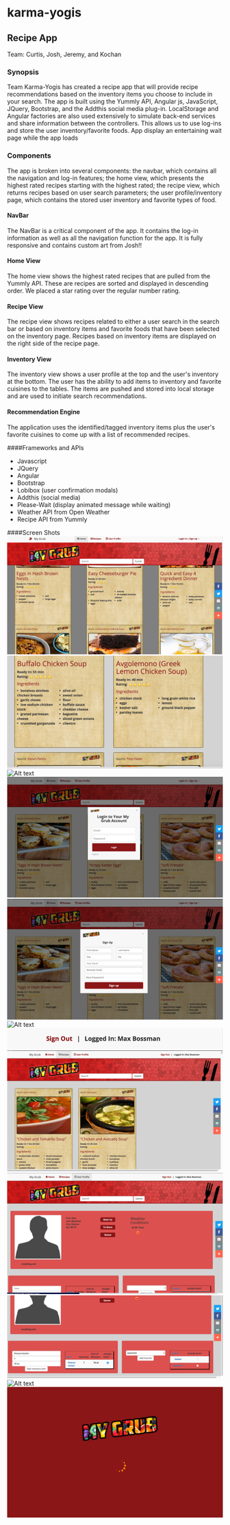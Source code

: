 # karma-yogis

## Recipe App
Team: Curtis, Josh, Jeremy, and Kochan

### Synopsis
Team Karma-Yogis has created a recipe app that will provide recipe recommendations based on the inventory items you choose to include in your search.  The app is built using the Yummly API, Angular js, JavaScript, JQuery, Bootstrap, and the Addthis social media plug-in.  LocalStorage and Angular factories are also used extensively to simulate back-end services and share information between the controllers.  This allows us to use log-ins and store the user inventory/favorite foods. App display an entertaining wait page while the app loads

### Components
The app is broken into several components: the navbar, which contains all the navigation and log-in features; the home view, which presents the highest rated recipes starting with the highest rated; the recipe view, which returns recipes based on user search parameters; the user profile/inventory page, which contains the stored user inventory and favorite types of food.

#### NavBar
The NavBar is a critical component of the app.  It contains the log-in information as well as all the navigation function for the app.  It is fully responsive and contains custom art from Josh!!

#### Home View
The home view shows the highest rated recipes that are pulled from the Yummly API.  These are recipes are sorted and displayed in descending order.  We placed a star rating over the regular number rating.

#### Recipe View
The recipe view shows recipes related to either a user search in the search bar or based on inventory items and favorite foods that have been selected on the inventory page.  Recipes based on inventory items are displayed on the right side of the recipe page.

#### Inventory View
The inventory view shows a user profile at the top and the user's inventory at the bottom.  The user has the ability to add items to inventory and favorite cuisines to the tables.  The items are pushed and stored into local storage and are used to initiate search recommendations.

#### Recommendation Engine
The application uses the identified/tagged inventory items plus the user's favorite cuisines to come up with a list of recommended recipes.

####Frameworks and APIs
* Javascript
* JQuery
* Angular
* Bootstrap
* Lobibox (user confirmation modals)
* Addthis (social media)
* Please-Wait (display animated message while waiting)
* Weather API from Open Weather
* Recipe API from Yummly

####Screen Shots
![Alt text](screenshots/ScreenShot1.png?raw=true)
![Alt text](screenshots/ScreenShot2.png?raw=true)
![Alt text](screenshots/ScreenShot3.png?raw=true)
![Alt text](screenshots/ScreenShot4.png?raw=true)
![Alt text](screenshots/ScreenShot5.png?raw=true)
![Alt text](screenshots/ScreenShot6.png?raw=true)
![Alt text](screenshots/ScreenShot7.png?raw=true)
![Alt text](screenshots/ScreenShot8.png?raw=true)
![Alt text](screenshots/ScreenShot9.png?raw=true)
![Alt text](screenshots/ScreenShot10.png?raw=true)
![Alt text](screenshots/ScreenShot11.png?raw=true)
![Alt text](screenshots/ScreenShot12.png?raw=true)